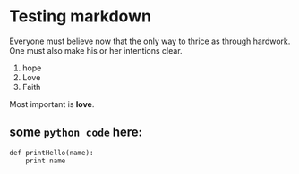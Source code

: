 # Testing markdown

Everyone must believe now that the only way to thrice as through hardwork. One must also make his or her intentions clear.
1. hope
2. Love
3. Faith

Most important is **love**. 

## some `python code` here:

```
def printHello(name):
	print name
```
